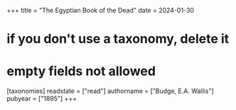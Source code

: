 +++
title = "The Egyptian Book of the Dead"
date = 2024-01-30
# if you don't use a taxonomy, delete it
# empty fields not allowed
[taxonomies]
  readstate = ["read"]
  authorname = ["Budge, E.A. Wallis"]
  pubyear = ["1895"]
+++

